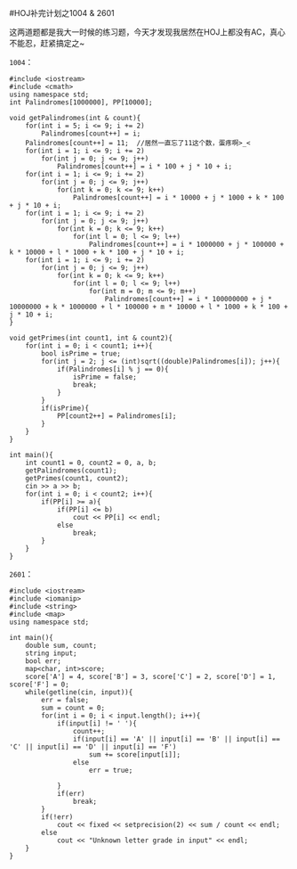 #HOJ补完计划之1004 & 2601  

这两道题都是我大一时候的练习题，今天才发现我居然在HOJ上都没有AC，真心不能忍，赶紧搞定之~  

```1004```：  

	#include <iostream>
	#include <cmath>
	using namespace std;
	int Palindromes[1000000], PP[10000];
	
	void getPalindromes(int & count){
    	for(int i = 5; i <= 9; i += 2)
        	Palindromes[count++] = i;
    	Palindromes[count++] = 11;  //居然一直忘了11这个数，蛋疼啊>_<
    	for(int i = 1; i <= 9; i += 2)
        	for(int j = 0; j <= 9; j++)
            	Palindromes[count++] = i * 100 + j * 10 + i;
    	for(int i = 1; i <= 9; i += 2) 
        	for(int j = 0; j <= 9; j++)
            	for(int k = 0; k <= 9; k++)
                	Palindromes[count++] = i * 10000 + j * 1000 + k * 100 + j * 10 + i;
    	for(int i = 1; i <= 9; i += 2)
        	for(int j = 0; j <= 9; j++)
            	for(int k = 0; k <= 9; k++)
                	for(int l = 0; l <= 9; l++)
                   	 	Palindromes[count++] = i * 1000000 + j * 100000 + k * 10000 + l * 1000 + k * 100 + j * 10 + i;
    	for(int i = 1; i <= 9; i += 2)
        	for(int j = 0; j <= 9; j++)
            	for(int k = 0; k <= 9; k++)
                	for(int l = 0; l <= 9; l++)
                   	 	for(int m = 0; m <= 9; m++)
                        	Palindromes[count++] = i * 100000000 + j * 10000000 + k * 1000000 + l * 100000 + m * 10000 + l * 1000 + k * 100 + j * 10 + i;
	}
	
	void getPrimes(int count1, int & count2){
    	for(int i = 0; i < count1; i++){
        	bool isPrime = true;
        	for(int j = 2; j <= (int)sqrt((double)Palindromes[i]); j++){
            	if(Palindromes[i] % j == 0){
                	isPrime = false;
                	break;
            	}
        	}
        	if(isPrime){
            	PP[count2++] = Palindromes[i];
        	}
    	}
	}
	
	int main(){
    	int count1 = 0, count2 = 0, a, b;
    	getPalindromes(count1);
    	getPrimes(count1, count2);
    	cin >> a >> b;
    	for(int i = 0; i < count2; i++){
        	if(PP[i] >= a){
            	if(PP[i] <= b)
                	cout << PP[i] << endl;
            	else
                	break;
        	}
    	}
	}  
	
```2601```：  

	#include <iostream>
	#include <iomanip>
	#include <string>
	#include <map>
	using namespace std;
	
	int main(){
    	double sum, count;
    	string input;
    	bool err;
    	map<char, int>score;
    	score['A'] = 4, score['B'] = 3, score['C'] = 2, score['D'] = 1, score['F'] = 0;
    	while(getline(cin, input)){
        	err = false;
        	sum = count = 0;
        	for(int i = 0; i < input.length(); i++){
            	if(input[i] != ' '){
                	count++;
                	if(input[i] == 'A' || input[i] == 'B' || input[i] == 'C' || input[i] == 'D' || input[i] == 'F')
                    	sum += score[input[i]];
                	else
                    	err = true;
                
            	}
            	if(err)
                	break;
        	}
        	if(!err)
            	cout << fixed << setprecision(2) << sum / count << endl;
        	else
            	cout << "Unknown letter grade in input" << endl;
    	}
	}

